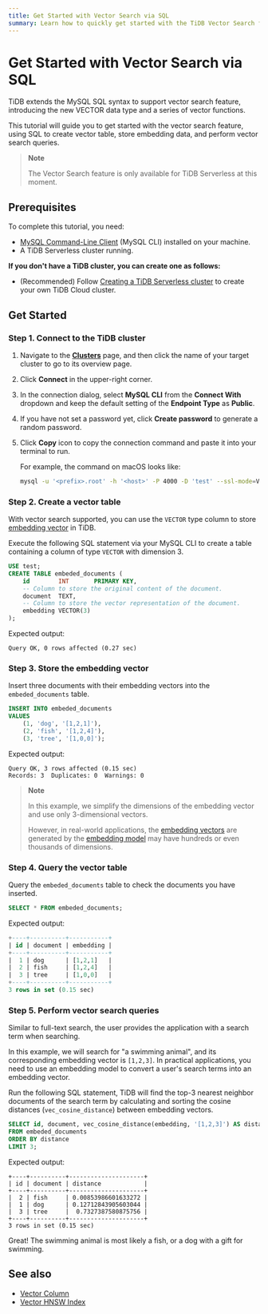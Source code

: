 ```yaml
---
title: Get Started with Vector Search via SQL
summary: Learn how to quickly get started with the TiDB Vector Search feature and power the generative AI application.
---
```


# Get Started with Vector Search via SQL

TiDB extends the MySQL SQL syntax to support vector search feature, introducing the new VECTOR data type and a series of vector functions.

This tutorial will guide you to get started with the vector search feature, using SQL to create vector table, store embedding data, and perform vector search queries.

> **Note**
> 
> The Vector Search feature is only available for TiDB Serverless at this moment.

## Prerequisites

To complete this tutorial, you need:

- [MySQL Command-Line Client](https://dev.mysql.com/doc/refman/8.4/en/mysql.html) (MySQL CLI) installed on your machine.
- A TiDB Serverless cluster running. 

<CustomContent platform="tidb-cloud">

**If you don't have a TiDB cluster, you can create one as follows:**

- (Recommended) Follow [Creating a TiDB Serverless cluster](/develop/dev-guide-build-cluster-in-cloud.md) to create your own TiDB Cloud cluster.

</CustomContent>

## Get Started

### Step 1. Connect to the TiDB cluster

<SimpleTab>

<div label="TiDB Serverless">

1. Navigate to the [**Clusters**](https://tidbcloud.com/console/clusters) page, and then click the name of your target cluster to go to its overview page.

2. Click **Connect** in the upper-right corner.

3. In the connection dialog, select **MySQL CLI** from the **Connect With** dropdown and keep the default setting of the **Endpoint Type** as **Public**.

4. If you have not set a password yet, click **Create password** to generate a random password.

5. Click **Copy** icon to copy the connection command and paste it into your terminal to run.

    For example, the command on macOS looks like:

    ```bash
    mysql -u '<prefix>.root' -h '<host>' -P 4000 -D 'test' --ssl-mode=VERIFY_IDENTITY --ssl-ca=/etc/ssl/cert.pem -p'<password>'
    ```

</div>

</SimpleTab>

### Step 2. Create a vector table

With vector search supported, you can use the `VECTOR` type column to store [embedding vector](/tidb-cloud/vector-search-overview.md#embedding-vector) in TiDB. 

Execute the following SQL statement via your MySQL CLI to create a table containing a column of type `VECTOR` with dimension 3.

```sql
USE test;
CREATE TABLE embeded_documents (
    id        INT       PRIMARY KEY,
    -- Column to store the original content of the document.
    document  TEXT,
    -- Column to store the vector representation of the document.
    embedding VECTOR(3)
);
```

Expected output:

```text
Query OK, 0 rows affected (0.27 sec)
```

### Step 3. Store the embedding vector 

Insert three documents with their embedding vectors into the `embeded_documents` table.

```sql
INSERT INTO embeded_documents
VALUES
    (1, 'dog', '[1,2,1]'),
    (2, 'fish', '[1,2,4]'),
    (3, 'tree', '[1,0,0]');
```

Expected output:

```
Query OK, 3 rows affected (0.15 sec)
Records: 3  Duplicates: 0  Warnings: 0
```

> **Note**
> 
> In this example, we simplify the dimensions of the embedding vector and use only 3-dimensional vectors.
> 
> However, in real-world applications, the [embedding vectors](/tidb-cloud/vector-search-overview.md#embedding-vector) are generated by the [embedding model](/tidb-cloud/vector-search-overview.md#embedding-model) may have hundreds or even thousands of dimensions.

### Step 4. Query the vector table

Query the `embeded_documents` table to check the documents you have inserted.

```sql
SELECT * FROM embeded_documents;
```

Expected output:

```sql
+----+----------+-----------+
| id | document | embedding |
+----+----------+-----------+
|  1 | dog      | [1,2,1]   |
|  2 | fish     | [1,2,4]   |
|  3 | tree     | [1,0,0]   |
+----+----------+-----------+
3 rows in set (0.15 sec)
```

### Step 5. Perform vector search queries

Similar to full-text search, the user provides the application with a search term when searching.

In this example, we will search for "a swimming animal", and its corresponding embedding vector is `[1,2,3]`. In practical applications, you need to use an embedding model to convert a user's search terms into an embedding vector.

Run the following SQL statement, TiDB will find the top-3 nearest neighbor documents of the search term by calculating and sorting the cosine distances (`vec_cosine_distance`) between embedding vectors.

```sql
SELECT id, document, vec_cosine_distance(embedding, '[1,2,3]') AS distance
FROM embeded_documents
ORDER BY distance
LIMIT 3;
```

Expected output:

```plain
+----+----------+---------------------+
| id | document | distance            |
+----+----------+---------------------+
|  2 | fish     | 0.00853986601633272 |
|  1 | dog      | 0.12712843905603044 |
|  3 | tree     |  0.7327387580875756 |
+----+----------+---------------------+
3 rows in set (0.15 sec)
```

Great! The swimming animal is most likely a fish, or a dog with a gift for swimming.

## See also

- [Vector Column](/tidb-cloud/vector-search-vector-column.md)
- [Vector HNSW Index](/tidb-cloud/vector-search-vector-index.md)
